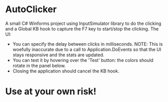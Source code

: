 # AutoClicker

A small C# Winforms project using InputSimulator library to do the clicking and a Global KB hook to capture the F7 key to start/stop the clicking.
The UI:
- You can specify the delay between clicks in milliseconds. NOTE: This is woefully inaccurate due to a call to Application.DoEvents so that the UI stays responsive and the stats are updated.
- You can test it by hovering over the 'Test' button: the colors should rotate in the panel below.
- Closing the application should cancel the KB hook.

# Use at your own risk!
